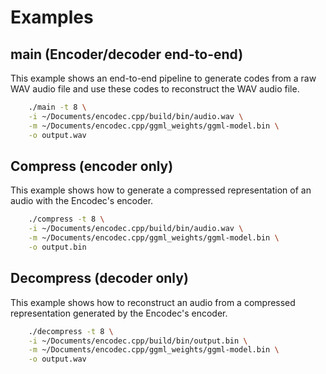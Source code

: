 # Examples

## main (Encoder/decoder end-to-end)

This example shows an end-to-end pipeline to generate codes from a raw WAV audio file
and use these codes to reconstruct the WAV audio file.

```bash
    ./main -t 8 \
    -i ~/Documents/encodec.cpp/build/bin/audio.wav \
    -m ~/Documents/encodec.cpp/ggml_weights/ggml-model.bin \
    -o output.wav
```

## Compress (encoder only)

This example shows how to generate a compressed representation of an audio with
the Encodec's encoder.

```bash
    ./compress -t 8 \
    -i ~/Documents/encodec.cpp/build/bin/audio.wav \
    -m ~/Documents/encodec.cpp/ggml_weights/ggml-model.bin \
    -o output.bin
```

## Decompress (decoder only)

This example shows how to reconstruct an audio from a compressed representation
generated by the Encodec's encoder.

```bash
    ./decompress -t 8 \
    -i ~/Documents/encodec.cpp/build/bin/output.bin \
    -m ~/Documents/encodec.cpp/ggml_weights/ggml-model.bin \
    -o output.wav
```
